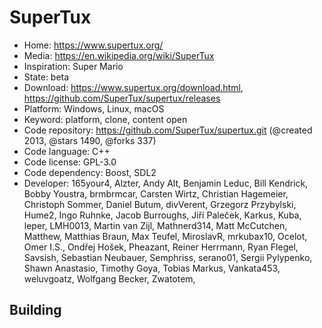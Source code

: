 # SuperTux

- Home: https://www.supertux.org/
- Media: https://en.wikipedia.org/wiki/SuperTux
- Inspiration: Super Mario
- State: beta
- Download: https://www.supertux.org/download.html, https://github.com/SuperTux/supertux/releases
- Platform: Windows, Linux, macOS
- Keyword: platform, clone, content open
- Code repository: https://github.com/SuperTux/supertux.git (@created 2013, @stars 1490, @forks 337)
- Code language: C++
- Code license: GPL-3.0
- Code dependency: Boost, SDL2
- Developer: 165your4, Alzter, Andy Alt, Benjamin Leduc, Bill Kendrick, Bobby Youstra, brmbrmcar, Carsten Wirtz, Christian Hagemeier, Christoph Sommer, Daniel Butum, divVerent, Grzegorz Przybylski, Hume2, Ingo Ruhnke, Jacob Burroughs, Jiří Paleček, Karkus, Kuba, leper, LMH0013, Martin van Zijl, Mathnerd314, Matt McCutchen, Matthew, Matthias Braun, Max Teufel, MiroslavR, mrkubax10, Ocelot, Omer I.S., Ondřej Hošek, Pheazant, Reiner Herrmann, Ryan Flegel, Savsish, Sebastian Neubauer, Semphriss, serano01, Sergii Pylypenko, Shawn Anastasio, Timothy Goya, Tobias Markus, Vankata453, weluvgoatz, Wolfgang Becker, Zwatotem, ‮

## Building
